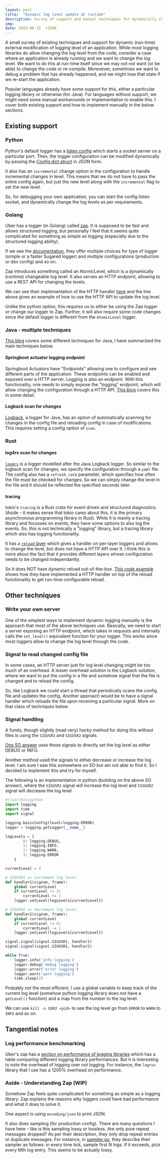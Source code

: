 ```yaml
---
layout: post
title:  "Dynamic log level update at runtime"
description: Survey of support and manual techniques for dynamically changing log level of an application at runtime
img:
date: 2023-06-15  +1500
---
```


A small survey of existing techniques and support for dynamic (run-time) external modification of logging level of an application.
While most logging libraries do allow changing the log level from the code, consider a case where an application is already running and we want to change the log level. We want to do this at run-time itself since we may not not want (or be able) to change the code or re-compile. Moreoever, sometimes we want to debug a problem that has already happened, and we might lose that state if we re-start the application.

Popular languages already have some support for this, either a particular logging library or otherwise (for Java). For languages without support, we might need some manual workarounds or implementation to enable this. I cover both existing support and how to implement manually in the below sections.

## Existing support
### Python
Python's default logger has a [listen config](https://docs.python.org/3/library/logging.config.html#logging.config.listen) which starts a socket server on a particular port. Then, the logger configuration can be modified dynamically by passing the [Config dict struct](https://docs.python.org/3/library/logging.config.html#logging-config-dictschema) in JSON form.

It also has an `incremental` change option in the configuration to handle incremental changes in level. This means that we do not have to pass the entire config again, but just the new level along with the `incremental` flag to set the new level.

So, for debugging your own application, you can start the config listen socket, and dynamically change the log levels as per requirements.

### Golang
Uber has a logger (in Golang) called [zap](https://github.com/uber-go/zap). It is supposed to be fast and allows structured logging, but personally I feel that it seems quite complicated for something as simple as logging (especially due to the structured logging ability).

If we see the [documentation](https://pkg.go.dev/go.uber.org/zap#section-documentation), they offer multiple choices for type of logger (simple or a faster Sugared logger) and multiple configurations (production or dev config) and so on.

Zap introduces something called an AtomicLevel, which is a dynamically (runtime) changeable log level.
It also serves an HTTP endpoint, allowing to use a REST API for changing the levels.

We can see their implementation of the HTTP handler [here](https://github.com/uber-go/zap/blob/master/http_handler.go#L71) and the line above gives an example of how to use the HTTP API to update the log level.

Unlike the python option, this requires us to either be using the Zap logger or change our logger to Zap. Further, it will also require some code changes since the default logger is different from the `AtomicLevel` logger.

### Java - multiple techniques
[This blog](https://www.baeldung.com/spring-boot-changing-log-level-at-runtime) covers some different techniques for Java, I have summarized the main techniques below.

#### Springboot actuator logging endpoint
Springboot Actuators have "Endpoints" allowing one to configure and see different parts of the application. These endpoints can be enabled and exposed over a HTTP server. Logging is also an endpoint. With this functionality, one needs to simply expose the "logging" endpoint, which will allow changing the configuration through a HTTP API. [This blog](https://ryanharrison.co.uk/2021/01/30/dynamically-change-log-level-runtime-spring-boot.html) covers this in some detail.

#### Logback scan for changes
[Logback](https://logback.qos.ch/manual/configuration.html#autoScan), a logger for Java, has an option of automatically scanning for changes in the config file and reloading config in case of modifications. This requires setting a config option of `scan`.

### Rust
#### log4rs scan for changes
[`log4rs`](https://docs.rs/log4rs/latest/log4rs/) is a logger modelled after the Java Logback logger. So similar to the logback scan for changes, we specify the configuration through a `yaml` file. The config also has a `refresh_rate` parameter, which specifies how often the file must be checked for changes. So we can simply change the level in the file and it should be reflected the specified seconds later.

#### tracing
tokio's `tracing` is a Rust crate for event driven and structured diagnostics. (Aside - it makes sense that tokio cares about this, it is the primary asynchronous programming library in Rust). While it is mainly a tracing library and focusses on events, they have some options to also log the events. So, this is not technically a "logging" library, but a tracing library which also has logging functionality.

It has a [`reload` layer](https://docs.rs/tracing-subscriber/latest/tracing_subscriber/reload/index.html) which gives a handler on per-layer loggers and allows to change the level, but does not have a HTTP API over it. I think this is more about the fact that it provides different layers whose configuration needs to be changed independantly.

So it does NOT have dynamic reload out-of-the-box.
[This code example](https://github.com/tokio-rs/tracing/blob/master/examples/examples/tower-load.rs) shows how they have implemented a HTTP handler on top of the reload functionality to get run-time configurable reload. 
## Other techniques
### Write your own server
One of the simplest ways to implement dynamic logging manually is the approach that most of the above techniques use. Basically, we need to start a server exposing an HTTP endpoint, which takes in requests and internally calls the `set_level()` equivalent function for your logger. This works since most loggers allow to change the log level through the code.

### Signal to read changed config file
In some cases, an HTTP server just for log level changing might be too much of an overhead. A lesser overhead solution is the Logback solution, where we want to put the config in a file and somehow signal that the file is changed and to reload the config.

So, like Logback we could start a thread that periodically scans the config file and updates the config.
Another approach would be to have a signal handler which reloads the file upon receiving a particular signal. More on that class of techniques below.

### Signal handling
A fundo, though slightly (read very) hacky method for doing this without files is using the `SIGUSR1` and `SIGUSR2` signals.

[One SO answer](https://codereview.stackexchange.com/questions/196175/dynamically-change-logging-level-of-a-python-process) uses these signals to directly set the log level as either DEBUG or INFO.

Another method used the signals to either decrease or increase the log level. I am sure I saw this somewhere on SO but am not able to find it. So I decided to implement this and try for myself.

The following is an implementation in python (building on the above SO answer), where the `SIGUSR1` signal will increase the log level and `SIGUSR2` signal will decrease the log level.

```python
#!/usr/bin/python
import logging
import time
import signal

logging.basicConfig(level=logging.ERROR)
logger = logging.getLogger(__name__)

logLevels = {
        0: logging.DEBUG,
        1: logging.INFO,
        2: logging.WARN,
        3: logging.ERROR
    }

currentLevel = 3

# SIGUSR1 => increment log level 
def handler1(signum, frame):
    global currentLevel
    if currentLevel != 3:
        currentLevel += 1
    logger.setLevel(logLevels[currentLevel])

# SIGUSR2 => decrement log level
def handler2(signum, frame):
    global currentLevel
    if currentLevel != 0:
        currentLevel -= 1
    logger.setLevel(logLevels[currentLevel])

signal.signal(signal.SIGUSR1, handler1)
signal.signal(signal.SIGUSR2, handler2)

while True:
    logger.info('info logging')
    logger.debug('debug logging')
    logger.error('error logging')
    logger.warn('warn logging')
    time.sleep(2)

```

Probably not the most efficient, I use a global variable to keep track of the current log level (somehow python logging library does not have a `getLevel()` function) and a map from the number to the log level.

We can use `kill -s USR2 <pid>` to see the log level go from `ERROR` to `WARN` to `INFO` and so on.

## Tangential notes
### Log performance benchmarking
Uber's zap has a [section on performance of logging libraries](https://github.com/uber-go/zap#performance) which has a table comparing different logging library performances. But it is interesting to note the overhead of logging over not logging. For instance, the `logrus` library that I use has a 1200% overhead on performance.

### Aside - Understanding Zap (WIP)
Somehow Zap feels quite complicated for something as simple as a logging library. Zap explains the reasons why loggers could have bad performance and what it does to solve it.

One aspect is using `encoding/json` to print JSON.

It also does sampling (for production config). There are many questions I have here - like is this sampling lossy or lossless. Are only pure repeat messages dropped? As per their description, they only drop repeat entries or duplicate messages.
For instance, in [sampler.go](https://github.com/uber-go/zap/blob/382e2511e51cda8afde24f9e6e741f934308edfa/zapcore/sampler.go#L152), they describe their sampler as follows: in every time tick, sample first N logs. If it exceeds, pick every Mth log entry. This seems to be actually lossy.
